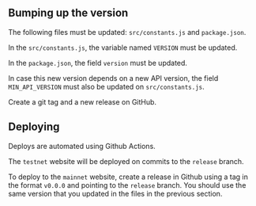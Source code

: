 ## Bumping up the version

The following files must be updated: `src/constants.js` and `package.json`.

In the `src/constants.js`, the variable named `VERSION` must be updated.

In the `package.json`, the field `version` must be updated.

In case this new version depends on a new API version, the field `MIN_API_VERSION` must also be updated on `src/constants.js`.

Create a git tag and a new release on GitHub.

## Deploying
Deploys are automated using Github Actions.

The `testnet` website will be deployed on commits to the `release` branch.

To deploy to the `mainnet` website, create a release in Github using a tag in the format `v0.0.0` and pointing to the `release` branch. You should use the same version that you updated in the files in the previous section.
